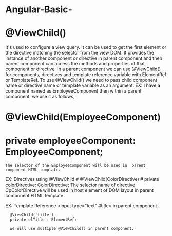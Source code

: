 # Angular-Basic-

# @ViewChild()
   It's used to configure a view query. It can be used to get the first element or the directive matching the selector from the view DOM.
   It provides the instance of another component or directive in parent component and then parent component can access the methods and properties of that component or directive. 
   In a parent component we can use @ViewChild() for components, directives and template reference variable with ElementRef or TemplateRef.
   To use @ViewChild() we need to pass child component name or directive name or template variable as an argument. 
   EX:  I have a component named as EmployeeComponent then within a parent component, we use it as follows,
   
  #  @ViewChild(EmployeeComponent)
  #  private employeeComponent: EmployeeComponent;
    The selector of the EmployeeComponent will be used in  parent component HTML template.
    
   EX: Directives using @ViewChild
     # @ViewChild(ColorDirective)
     # private colorDirective: ColorDirective;
     The selector name of directive CpColorDirective will be used in host element of DOM layout in parent component HTML template. 
     
  EX: Template Reference
      <input type="text" #title>  in parent component.     
      
      @ViewChild('title') 
      private elTitle : ElementRef; 
      
      we will use multiple @ViewChild() in parent component. 
     
